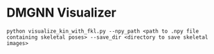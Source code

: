 # DMGNN Visualizer

```
python visualize_kin_with_fkl.py --npy_path <path to .npy file containing skeletal poses> --save_dir <directory to save skeletal images>
```